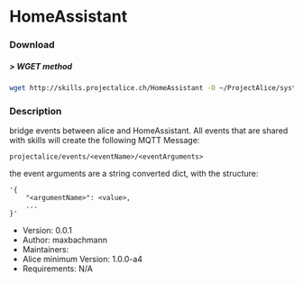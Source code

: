 # HomeAssistant

### Download

##### > WGET method
```bash
wget http://skills.projectalice.ch/HomeAssistant -O ~/ProjectAlice/system/skillInstallTickets/HomeAssistant.install
```

### Description
bridge events between alice and HomeAssistant.
All events that are shared with skills will create the following MQTT Message:
```
projectalice/events/<eventName>/<eventArguments>
```
the event arguments are a string converted dict, with the structure:
```
'{
	"<argumentName>": <value>,
	...
}'
```

- Version: 0.0.1
- Author: maxbachmann
- Maintainers: 
- Alice minimum Version: 1.0.0-a4
- Requirements: N/A

